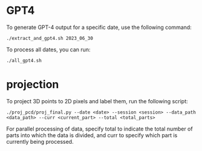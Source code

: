 
# GPT4

To generate GPT-4 output for a specific date, use the following command:
```
./extract_and_gpt4.sh 2023_06_30
```

To process all dates, you can run:
```
./all_gpt4.sh
```

# projection

To project 3D points to 2D pixels and label them, run the following script:
```
./proj_pcd/proj_final.py --date <date> --session <session> --data_path <data_path> --curr <current_part> --total <total_parts>
```
For parallel processing of data, specify total to indicate the total number of parts into which the data is divided, and curr to specify which part is currently being processed.
